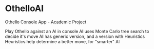 # OthelloAI
Othello Console App - Academic Project

Play Othello against an AI in console
AI uses Monte Carlo tree search to decide it's move
AI has generic version, and a version with Heuristics
Heuristics help determine a better move, for "smarter" AI
